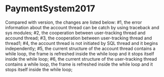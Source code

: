 # PaymentSystem2017
Compared with version, the changes are listed below: 
#1, the error information about the account thread can be catch by using traceback and sys modules; 
#2, the cooperation between user-tracking thread and accound thread; 
#3, the cooperation between user-tracking thread and thread1; 
#4, the account thread is not initiated by SQL thread and it begins independently; 
#5, the current structure of the account thread contains a while loop, the frame is refreshed inside the while loop and it stops itself inside the while loop;
#6, the current structure of the user-tracking thread contains a while loop, the frame is refreshed inside the while loop and it stops itself inside the while loop;
